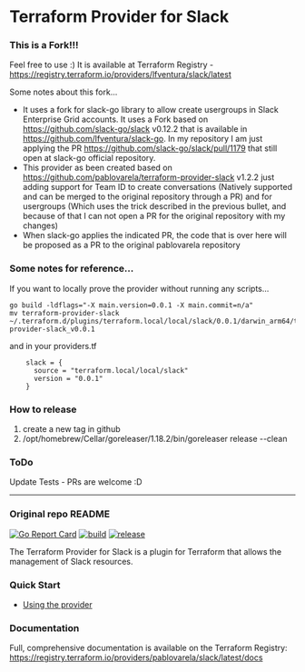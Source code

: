 # Terraform Provider for Slack


### This is a Fork!!!

Feel free to use :) It is available at Terraform Registry - https://registry.terraform.io/providers/lfventura/slack/latest

Some notes about this fork...

- It uses a fork for slack-go library to allow create usergroups in Slack Enterprise Grid accounts. It uses a Fork based on https://github.com/slack-go/slack v0.12.2 that is available in https://github.com/lfventura/slack-go. In my repository I am just applying the PR https://github.com/slack-go/slack/pull/1179 that still open at slack-go official repository. 
- This provider as been created based on https://github.com/pablovarela/terraform-provider-slack v1.2.2 just adding support for Team ID to create conversations (Natively supported and can be merged to the original repository through a PR) and for usergroups (Which uses the trick described in the previous bullet, and because of that I can not open a PR for the original repository with my changes)
- When slack-go applies the indicated PR, the code that is over here will be proposed as a PR to the original pablovarela repository


### Some notes for reference...

If you want to locally prove the provider without running any scripts...

```shell
go build -ldflags="-X main.version=0.0.1 -X main.commit=n/a"
mv terraform-provider-slack ~/.terraform.d/plugins/terraform.local/local/slack/0.0.1/darwin_arm64/terraform-provider-slack_v0.0.1
```

and in your providers.tf

```shell
    slack = {
      source = "terraform.local/local/slack"
      version = "0.0.1"
    }
```


### How to release

1. create a new tag in github
2. /opt/homebrew/Cellar/goreleaser/1.18.2/bin/goreleaser release --clean


### ToDo
Update Tests - PRs are welcome :D

---

### Original repo README

[![Go Report Card](https://goreportcard.com/badge/github.com/pablovarela/terraform-provider-slack)](https://goreportcard.com/report/github.com/pablovarela/terraform-provider-slack) <a href="https://github.com/pablovarela/terraform-provider-slack/actions?query=workflow%3ABuild">![build](https://github.com/pablovarela/terraform-provider-slack/workflows/Build/badge.svg)</a> <a href="https://github.com/pablovarela/terraform-provider-slack/actions?query=workflow%3Arelease">![release](https://github.com/pablovarela/terraform-provider-slack/workflows/release/badge.svg)</a>

The Terraform Provider for Slack is a plugin for Terraform that allows the
management of Slack resources.

### Quick Start

- [Using the provider ](https://registry.terraform.io/providers/pablovarela/slack/latest/docs)

### Documentation

Full, comprehensive documentation is available on the Terraform Registry: https://registry.terraform.io/providers/pablovarela/slack/latest/docs
